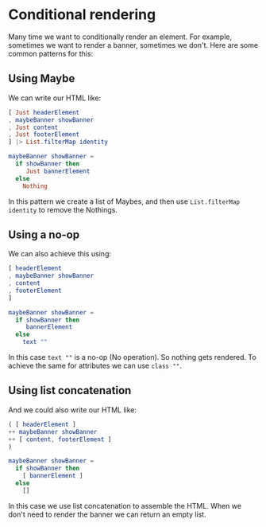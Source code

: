 # Conditional rendering

Many time we want to conditionally render an element. For example, sometimes we want to render a banner, sometimes we don't. Here are some common patterns for this:

## Using Maybe

We can write our HTML like:

```elm
[ Just headerElement
, maybeBanner showBanner
, Just content
, Just footerElement
] |> List.filterMap identity

maybeBanner showBanner =
  if showBanner then
     Just bannerElement
  else
    Nothing
```

In this pattern we create a list of Maybes, and then use `List.filterMap identity` to remove the  Nothings.

## Using a no-op

We can also achieve this using:

```elm
[ headerElement
, maybeBanner showBanner
, content
, footerElement
]

maybeBanner showBanner =
  if showBanner then
     bannerElement
  else
    text ""
```

In this case `text ""` is a no-op (No operation). So nothing gets rendered.
To achieve the same for attributes we can use `class ""`.

## Using list concatenation

And we could also write our HTML like:

```elm
( [ headerElement ]
++ maybeBanner showBanner
++ [ content, footerElement ]
)

maybeBanner showBanner =
  if showBanner then
    [ bannerElement ]
  else
    []
```

In this case we use list concatenation to assemble the HTML. When we don't need to render the banner we can return an empty list.
